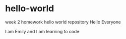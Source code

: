 # hello-world
week 2 homework hello world repository
Hello Everyone

I am Emily and I am learning to code 

